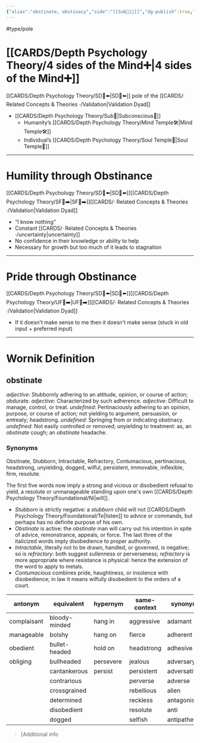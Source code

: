 ```yaml
---
{"alias":"obstinate, obstinacy","side":"[[Sub🤸|🤸]]","dg-publish":true,"permalink":"/cards/related-concepts-and-theories/obstinance/","dgPassFrontmatter":true,"created":"2022-12-31T17:42:57.181+01:00","updated":"2023-05-27T15:36:15.864+02:00"}
---
```


#type/pole 

# [[CARDS/Depth Psychology Theory/4 sides of the Mind➕\|4 sides of the Mind➕]] 
[[CARDS/Depth Psychology Theory/SD🤸⬅️\|SD🤸⬅️]] pole of the [[CARDS/· Related Concepts & Theories ·/Validation\|Validation Dyad]] 
- [[CARDS/Depth Psychology Theory/Sub🤸\|Subconscious🤸]] 
	- Humanity’s [[CARDS/Depth Psychology Theory/Mind Temple🛠️\|Mind Temple🛠️]]
	- Individual’s [[CARDS/Depth Psychology Theory/Soul Temple👤\|Soul Temple👤]]  
---
# Humility through Obstinance 
[[CARDS/Depth Psychology Theory/SD🤸⬅️\|SD🤸⬅️]][[CARDS/Depth Psychology Theory/SF🤸➡️\|SF🤸➡️]][[CARDS/· Related Concepts & Theories ·/Validation\|Validation Dyad]] 
- “I know nothing”
- Constant [[CARDS/· Related Concepts & Theories ·/uncertainty\|uncertainty]]
- No confidence in their knowledge or ability to help 
- Necessary for growth but too much of it leads to stagnation  
---
# Pride through Obstinance 
[[CARDS/Depth Psychology Theory/SD🤸⬅️\|SD🤸⬅️]][[CARDS/Depth Psychology Theory/UF👤➡️\|UF👤➡️]][[CARDS/· Related Concepts & Theories ·/Validation\|Validation Dyad]] 
- If it doesn't make sense to me then it doesn't make sense (stuck in old input + preferred input) 
---
# Wornik Definition 
## obstinate
*adjective*: Stubbornly adhering to an attitude, opinion, or course of action; obdurate.
*adjective*: Characterized by such adherence.
*adjective*: Difficult to manage, control, or treat.
*undefined*: Pertinaciously adhering to an opinion, purpose, or course of action; not yielding to argument, persuasion, or entreaty; headstrong.
*undefined*: Springing from or indicating obstinacy.
*undefined*: Not easily controlled or removed; unyielding to treatment: as, an <em>obstinate</em> cough; an <em>obstinate</em> headache.

### Synonyms 
Obstinate, Stubborn, Intractable, Refractory, Contumacious, pertinacious, headstrong, unyielding, dogged, wilful, persistent, immovable, inflexible, firm, resolute. 

The first five words now imply a strong and vicious or disobedient refusal to yield, a resolute or unmanageable standing upon one's own [[CARDS/Depth Psychology Theory/Foundational/Ni\|will]]. 
- <em>Stubborn</em> is strictly negative: a <em>stubborn</em> child will not [[CARDS/Depth Psychology Theory/Foundational/Te\|listen]] to advice or commands, but perhaps has no definite purpose of his own. 
- <em>Obstinate</em> is active: the <em>obstinate</em> man will carry out his intention in spite of advice, remonstrance, appeals, or force. The last three of the italicized words imply disobedience to proper authority. 
- <em>Intractable</em>, literally not to be drawn, handled, or governed, is negative; so is <em>refractory</em>: both suggest sullenness or perverseness; <em>refractory</em> is more appropriate where resistance is physical: hence the extension of the word to apply to metals. 
- <em>Contumacious</em> combines pride, haughtiness, or insolence with disobedience; in law it means wilfully disobedient to the orders of a court.

| antonym |equivalent |hypernym |same-context |synonym |
| --- | --- | --- | --- | --- |
| complaisant | bloody-minded | hang in | aggressive | adamant |
| manageable | bolshy | hang on | fierce | adherent |
| obedient | bullet-headed | hold on | headstrong | adhesive |
| obliging | bullheaded | persevere | jealous | adversary |
|  | cantankerous | persist | persistent | adversative |
|  | contrarious |  | perverse | adverse |
|  | crossgrained |  | rebellious | alien |
|  | determined |  | reckless | antagonistic |
|  | disobedient |  | resolute | anti |
|  | dogged |  | selfish | antipathetic |

> [Additional info